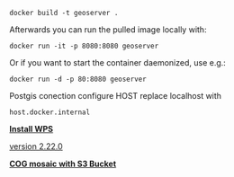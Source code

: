 ```shell
docker build -t geoserver .
```

Afterwards you can run the pulled image locally with:

```shell
docker run -it -p 8080:8080 geoserver
```

Or if you want to start the container daemonized, use e.g.:

```shell
docker run -d -p 80:8080 geoserver
```
Postgis conection
configure HOST replace localhost with

```shell
host.docker.internal 
```

[**Install WPS**](https://docs.geoserver.org/stable/en/user/services/wps/install.html#wps-install)

[version 2.22.0](https://geoserver.org/release/2.22.0/)

[**COG mosaic with S3 Bucket**](https://docs.geoserver.org/2.22.x/en/user/community/cog/update.html)


